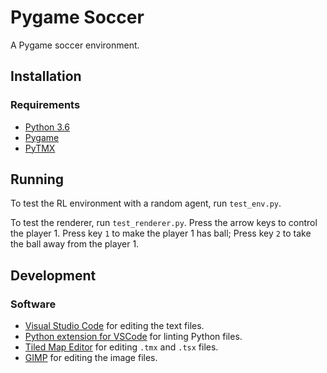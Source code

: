 # Pygame Soccer

A Pygame soccer environment.

## Installation

### Requirements

- [Python 3.6](https://www.continuum.io/)
- [Pygame](https://www.pygame.org/wiki/GettingStarted#Pygame%20Installation)
- [PyTMX](https://github.com/bitcraft/PyTMX#installation)

## Running

To test the RL environment with a random agent, run `test_env.py`.

To test the renderer, run `test_renderer.py`. Press the arrow keys to control the player 1. Press key `1` to make the player 1 has ball; Press key `2` to take the ball away from the player 1.

## Development

### Software

- [Visual Studio Code](https://code.visualstudio.com/) for editing the text files.
- [Python extension for VSCode](https://marketplace.visualstudio.com/items?itemName=donjayamanne.python) for linting Python files.
- [Tiled Map Editor](http://www.mapeditor.org/) for editing `.tmx` and `.tsx` files.
- [GIMP](https://www.gimp.org/) for editing the image files.